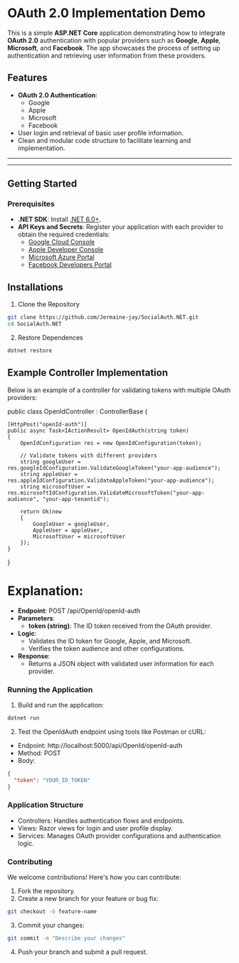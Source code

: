 # OAuth 2.0 Implementation Demo

This is a simple **ASP.NET Core** application demonstrating how to integrate **OAuth 2.0** authentication with popular providers such as **Google**, **Apple**, **Microsoft**, and **Facebook**. The app showcases the process of setting up authentication and retrieving user information from these providers.

## Features

- **OAuth 2.0 Authentication**:
  - Google
  - Apple
  - Microsoft
  - Facebook
- User login and retrieval of basic user profile information.
- Clean and modular code structure to facilitate learning and implementation.

---

---

## Getting Started

### Prerequisites

- **.NET SDK**: Install [.NET 6.0+](https://dotnet.microsoft.com/download).
- **API Keys and Secrets**: Register your application with each provider to obtain the required credentials:
  - [Google Cloud Console](https://console.cloud.google.com/)
  - [Apple Developer Console](https://developer.apple.com/)
  - [Microsoft Azure Portal](https://portal.azure.com/)
  - [Facebook Developers Portal](https://developers.facebook.com/)

## Installations

1. Clone the Repository

```bash
git clone https://github.com/Jermaine-jay/SocialAuth.NET.git
cd SocialAuth.NET
```

2. Restore Dependences
```bash
dotnet restore
```

## Example Controller Implementation
Below is an example of a controller for validating tokens with multiple OAuth providers:


public class OpenIdController : ControllerBase
{

    [HttpPost("openId-auth")]
    public async Task<IActionResult> OpenIdAuth(string token)
    {
        OpenIdConfiguration res = new OpenIdConfiguration(token);

        // Validate tokens with different providers
        string googleUser = res.googleIdConfiguration.ValidateGoogleToken("your-app-audience");
        string appleUser = res.appleIdConfiguration.ValidateAppleToken("your-app-audience");
        string microsoftUser = res.microsoftIdConfiguration.ValidateMicrosoftToken("your-app-audience", "your-app-tenantid");

        return Ok(new
        {
            GoogleUser = googleUser,
            AppleUser = appleUser,
            MicrosoftUser = microsoftUser
        });
    }
}

# Explanation:
- **Endpoint**: POST /api/OpenId/openId-auth
- **Parameters**:
  - **token (string)**: The ID token received from the OAuth provider.
- **Logic**:
  - Validates the ID token for Google, Apple, and Microsoft.
  - Verifies the token audience and other configurations.
- **Response**:
  - Returns a JSON object with validated user information for each provider.

### Running the Application
1. Build and run the application:

  ``` bash
  dotnet run
  ```

2. Test the OpenIdAuth endpoint using tools like Postman or cURL:

  - Endpoint: http://localhost:5000/api/OpenId/openId-auth
  - Method: POST
  - Body:
  ``` json
  {
    "token": "YOUR_ID_TOKEN"
  }
  ```

### Application Structure
  - Controllers: Handles authentication flows and endpoints.
  - Views: Razor views for login and user profile display.
  - Services: Manages OAuth provider configurations and authentication logic.


### Contributing
We welcome contributions! Here's how you can contribute:

1. Fork the repository.
2. Create a new branch for your feature or bug fix:
  ``` bash
  git checkout -b feature-name
  ```
3. Commit your changes:
  ``` bash
  git commit -m "Describe your changes"
  ```
4. Push your branch and submit a pull request.
